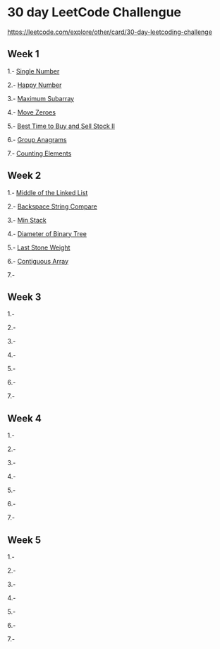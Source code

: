 # 30 day LeetCode Challengue

https://leetcode.com/explore/other/card/30-day-leetcoding-challenge


## Week 1
1.- [Single Number](https://leetcode.com/explore/featured/card/30-day-leetcoding-challenge/528/week-1/3283/)

2.- [Happy Number](https://leetcode.com/explore/challenge/card/30-day-leetcoding-challenge/528/week-1/3284/)

3.- [Maximum Subarray](https://leetcode.com/explore/featured/card/30-day-leetcoding-challenge/528/week-1/3285/)

4.- [Move Zeroes](https://leetcode.com/explore/featured/card/30-day-leetcoding-challenge/528/week-1/3286/)

5.- [Best Time to Buy and Sell Stock II](https://leetcode.com/explore/featured/card/30-day-leetcoding-challenge/528/week-1/3287/)

6.- [Group Anagrams](https://leetcode.com/explore/featured/card/30-day-leetcoding-challenge/528/week-1/3288/)

7.- [Counting Elements](https://leetcode.com/explore/featured/card/30-day-leetcoding-challenge/528/week-1/3289/)

## Week 2

1.- [Middle of the Linked List](https://leetcode.com/explore/featured/card/30-day-leetcoding-challenge/529/week-2/3290/)

2.- [Backspace String Compare](https://leetcode.com/explore/featured/card/30-day-leetcoding-challenge/529/week-2/3291/)

3.- [Min Stack](https://leetcode.com/explore/featured/card/30-day-leetcoding-challenge/529/week-2/3292/)

4.- [Diameter of Binary Tree](https://leetcode.com/explore/featured/card/30-day-leetcoding-challenge/529/week-2/3293/)

5.- [Last Stone Weight](https://leetcode.com/explore/featured/card/30-day-leetcoding-challenge/529/week-2/3294/)

6.- [Contiguous Array](https://leetcode.com/explore/featured/card/30-day-leetcoding-challenge/529/week-2/3295/)

7.-

## Week 3

1.-

2.-

3.-

4.-

5.-

6.-

7.-

## Week 4

1.-

2.-

3.-

4.-

5.-

6.-

7.-

## Week 5

1.-

2.-

3.-

4.-

5.-

6.-

7.-